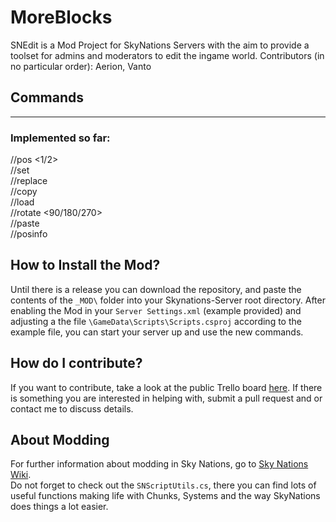 # MoreBlocks
SNEdit is a Mod Project for SkyNations Servers with the aim to provide a toolset for admins and moderators to edit the ingame world. 
Contributors (in no particular order): Aerion, Vanto

## Commands
---

### Implemented so far:

//pos <1/2>  
//set <blockID>  
//replace <blockID> <blockID>  
//copy  
//load <filename>  
//rotate <90/180/270>  
//paste  
//posinfo  

## How to Install the Mod?

Until there is a release you can download the repository, and paste the contents of the `_MOD\` folder into your Skynations-Server root directory. After enabling the Mod in your `Server Settings.xml` (example provided) and adjusting a the file `\GameData\Scripts\Scripts.csproj` according to the example file, you can start your server up and use the new commands.

## How do I contribute?

If you want to contribute, take a look at the public Trello board [here](https://trello.com/b/RdQDKn0t/snessentials). If there is something you are interested in helping with, submit a pull request and or contact me to discuss details.

## About Modding
For further information about modding in Sky Nations, go to [Sky Nations Wiki](http://wiki.skynations.net/doku.php?id=modding "Sky Nations Wiki - Modding").  
Do not forget to check out the `SNScriptUtils.cs`, there you can find lots of useful functions making life with Chunks, Systems and the way SkyNations does things a lot easier.